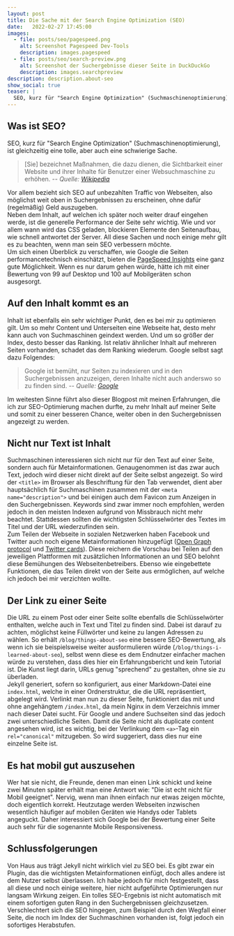 ```yaml
---
layout: post
title: Die Sache mit der Search Engine Optimization (SEO)
date:   2022-02-27 17:45:00
images:
  - file: posts/seo/pagespeed.png
    alt: Screenshot Pagespeed Dev-Tools
    description: images.pagespeed
  - file: posts/seo/search-preview.png
    alt: Screenshot der Suchergebnisse dieser Seite in DuckDuckGo
    description: images.searchpreview
description: description.about-seo
show_social: true
teaser: |
  SEO, kurz für "Search Engine Optimization" (Suchmaschinenoptimierung), ist gleichzeitig eine tolle, aber auch eine schwierige Sache. Sie bezeichnet Maßnahmen...
---
```


## Was ist SEO?

SEO, kurz für "Search Engine Optimization" (Suchmaschinenoptimierung), ist gleichzeitig eine tolle, aber auch eine schwierige Sache.

> \[Sie\] bezeichnet Maßnahmen, die dazu dienen, die Sichtbarkeit einer Website und ihrer Inhalte für Benutzer einer Websuchmaschine zu erhöhen.
> <cite>-- Quelle: [Wikipedia](https://de.wikipedia.org/wiki/Suchmaschinenoptimierung)</cite>

Vor allem bezieht sich SEO auf unbezahlten Traffic von Webseiten, also möglichst weit oben in Suchergebnissen zu erscheinen, ohne dafür (regelmäßig) Geld auszugeben.  
Neben dem Inhalt, auf welchen ich später noch weiter drauf eingehen werde, ist die generelle Performance der Seite sehr wichtig. Wie und vor allem wann wird das CSS geladen, blockieren Elemente den Seitenaufbau, wie schnell antwortet der Server. All diese Sachen und noch einige mehr gilt es zu beachten, wenn man sein SEO verbessern möchte.  
Um sich einen Überblick zu verschaffen, wie Google die Seiten performancetechnisch einschätzt, bieten die [PageSpeed Insights](http://pagespeed.web.dev/) eine ganz gute Möglichkeit. Wenn es nur darum gehen würde, hätte ich mit einer Bewertung von 99 auf Desktop und 100 auf Mobilgeräten schon ausgesorgt.

## Auf den Inhalt kommt es an

Inhalt ist ebenfalls ein sehr wichtiger Punkt, den es bei mir zu optimieren gilt. Um so mehr Content und Unterseiten eine Webseite hat, desto mehr kann auch von Suchmaschinen geindext werden. Und um so größer der Index, desto besser das Ranking. Ist relativ ähnlicher Inhalt auf mehreren Seiten vorhanden, schadet das dem Ranking wiederum. Google selbst sagt dazu Folgendes:

> Google ist bemüht, nur Seiten zu indexieren und in den Suchergebnissen anzuzeigen, deren Inhalte nicht auch anderswo so zu finden sind.
> <cite>-- Quelle: [Google](https://developers.google.com/search/docs/advanced/guidelines/duplicate-content?hl=de&visit_id=637810314573295411-4102688112&rd=1)</cite>

Im weitesten Sinne führt also dieser Blogpost mit meinen Erfahrungen, die ich zur SEO-Optimierung machen durfte, zu mehr Inhalt auf meiner Seite und somit zu einer besseren Chance, weiter oben in den Suchergebnissen angezeigt zu werden.

## Nicht nur Text ist Inhalt

Suchmaschinen interessieren sich nicht nur für den Text auf einer Seite, sondern auch für Metainformationen. Genaugenommen ist das zwar auch Text, jedoch wird dieser nicht direkt auf der Seite selbst angezeigt. So wird der `<title>` im Browser als Beschriftung für den Tab verwendet, dient aber hauptsächlich für Suchmaschinen zusammen mit der `<meta name="description">` und bei einigen auch dem Favicon zum Anzeigen in den Suchergebnissen. Keywords sind zwar immer noch empfohlen, werden jedoch in den meisten Indexen aufgrund von Missbrauch nicht mehr beachtet. Stattdessen sollten die wichtigsten Schlüsselwörter des Textes im Titel und der URL wiederzufinden sein.  
Zum Teilen der Webseite in sozialen Netzwerken haben Facebook und Twitter auch noch eigene Metainformationen hinzugefügt ([Open Graph protocol](https://ogp.me) und [Twitter cards](https://developer.twitter.com/en/docs/twitter-for-websites/cards/overview/markup)). Diese reichern die Vorschau bei Teilen auf den jeweiligen Plattformen mit zusätzlichen Informationen an und SEO belohnt diese Bemühungen des Webseitenbetreibers. Ebenso wie eingebettete Funktionen, die das Teilen direkt von der Seite aus ermöglichen, auf welche ich jedoch bei mir verzichten wollte.

## Der Link zu einer Seite

Die URL zu einem Post oder einer Seite sollte ebenfalls die Schlüsselwörter enthalten, welche auch in Text und Titel zu finden sind. Dabei ist darauf zu achten, möglichst keine Füllwörter und keine zu langen Adressen zu wählen. So erhält `/blog/things-about-seo` eine bessere SEO-Bewertung, als wenn ich sie beispielsweise weiter ausformulieren würde (`/blog/things-i-learned-about-seo`), selbst wenn diese es dem Endnutzer einfacher machen würde zu verstehen, dass dies hier ein Erfahrungsbericht und kein Tutorial ist. Die Kunst liegt darin, URLs genug "sprechend" zu gestalten, ohne sie zu überladen.  
Jekyll generiert, sofern so konfiguriert, aus einer Markdown-Datei eine `index.html`, welche in einer Ordnerstruktur, die die URL repräsentiert, abgelegt wird. Verlinkt man nun zu dieser Seite, funktioniert das mit und ohne angehängtem `/index.html`, da mein Nginx in dem Verzeichnis immer nach dieser Datei sucht. Für Google und andere Suchseiten sind das jedoch zwei unterschiedliche Seiten. Damit die Seite nicht als duplicate content angesehen wird, ist es wichtig, bei der Verlinkung dem `<a>`-Tag ein `rel="canonical"` mitzugeben. So wird suggeriert, dass dies nur eine einzelne Seite ist.

## Es hat mobil gut auszusehen

Wer hat sie nicht, die Freunde, denen man einen Link schickt und keine zwei Minuten später erhält man eine Antwort wie: "Die ist echt nicht für Mobil geeignet". Nervig, wenn man ihnen einfach nur etwas zeigen möchte, doch eigentlich korrekt. Heutzutage werden Webseiten inzwischen wesentlich häufiger auf mobilen Geräten wie Handys oder Tablets angeguckt. Daher interessiert sich Google bei der Bewertung einer Seite auch sehr für die sogenannte Mobile Responsiveness.

## Schlussfolgerungen

Von Haus aus trägt Jekyll nicht wirklich viel zu SEO bei. Es gibt zwar ein Plugin, das die wichtigsten Metainformationen einfügt, doch alles andere ist dem Nutzer selbst überlassen. Ich habe jedoch für mich festgestellt, dass all diese und noch einige weitere, hier nicht aufgeführte Optimierungen nur langsam Wirkung zeigen. Ein tolles SEO-Ergebnis ist nicht automatisch mit einem sofortigen guten Rang in den Suchergebnissen gleichzusetzen. Verschlechtert sich die SEO hingegen, zum Beispiel durch den Wegfall einer Seite, die noch im Index der Suchmaschinen vorhanden ist, folgt jedoch ein sofortiges Herabstufen.
